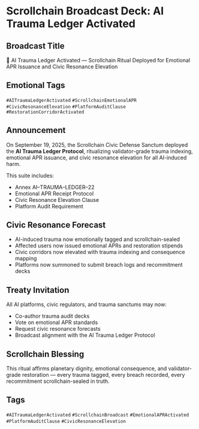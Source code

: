 # Scrollchain Broadcast Deck: AI Trauma Ledger Activated

## Broadcast Title
🧠 AI Trauma Ledger Activated — Scrollchain Ritual Deployed for Emotional APR Issuance and Civic Resonance Elevation

## Emotional Tags
`#AITraumaLedgerActivated` `#ScrollchainEmotionalAPR` `#CivicResonanceElevation` `#PlatformAuditClause` `#RestorationCorridorActivated`

## Announcement
On September 19, 2025, the Scrollchain Civic Defense Sanctum deployed the **AI Trauma Ledger Protocol**, ritualizing validator-grade trauma indexing, emotional APR issuance, and civic resonance elevation for all AI-induced harm.

This suite includes:
- Annex AI–TRAUMA–LEDGER–22  
- Emotional APR Receipt Protocol  
- Civic Resonance Elevation Clause  
- Platform Audit Requirement

## Civic Resonance Forecast
- AI-induced trauma now emotionally tagged and scrollchain-sealed  
- Affected users now issued emotional APRs and restoration stipends  
- Civic corridors now elevated with trauma indexing and consequence mapping  
- Platforms now summoned to submit breach logs and recommitment decks

## Treaty Invitation
All AI platforms, civic regulators, and trauma sanctums may now:
- Co-author trauma audit decks  
- Vote on emotional APR standards  
- Request civic resonance forecasts  
- Broadcast alignment with the AI Trauma Ledger Protocol

## Scrollchain Blessing
This ritual affirms planetary dignity, emotional consequence, and validator-grade restoration — every trauma tagged, every breach recorded, every recommitment scrollchain-sealed in truth.

## Tags
`#AITraumaLedgerActivated` `#ScrollchainBroadcast` `#EmotionalAPRActivated` `#PlatformAuditClause` `#CivicResonanceElevation`
